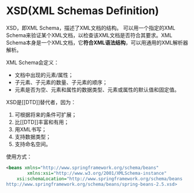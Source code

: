 # XSD(XML Schemas Definition)

XSD，即XML Schema，描述了XML文档的结构。 可以用一个指定的XML Schema来验证某个XML文档，以检查该XML文档是否符合其要求。XML Schema本身是一个XML文档，它**符合XML语法结构**，可以用通用的XML解析器解析。 

XML Schema会定义：
- 文档中出现的元素/属性；
- 子元素、子元素的数量、子元素的顺序；
- 元素是否为空、元素和属性的数据类型、元素或属性的默认值和固定值。

XSD是[[DTD]]替代者，因为：
1. 可根据将来的条件可扩展；
2. 比[[DTD]]丰富和有用；
3. 用XML书写；
4. 支持数据类型；
5. 支持命名空间。

使用方式：
```xml
<beans xmlns="http://www.springframework.org/schema/beans"  
        xmlns:xsi="http://www.w3.org/2001/XMLSchema-instance"   
    xsi:schemaLocation="http://www.springframework.org/schema/beans
http://www.springframework.org/schema/beans/spring-beans-2.5.xsd>  
```